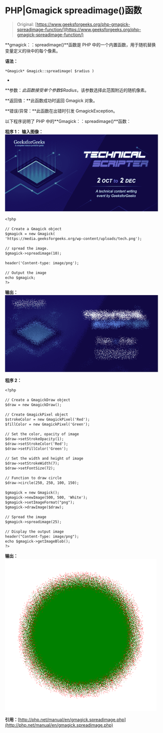 # PHP|Gmagick spreadimage()函数

> Original: [https://www.geeksforgeeks.org/php-gmagick-spreadimage-function/](https://www.geeksforgeeks.org/php-gmagick-spreadimage-function/)

**gmagick：：spreadimage()**函数是 PHP 中的一个内置函数，用于随机替换变量定义的块中的每个像素。

**语法：**

```
*Gmagick* Gmagick::spreadimage( $radius )
```

*
**参数：**此函数接受单个参数*$Radius*，该参数选择此范围附近的随机像素。

**返回值：**此函数成功时返回 Gmagick 对象。

**错误/异常：**此函数在出错时引发 GmagickException。

以下程序说明了 PHP 中的**Gmagick：：spreadimage()**函数：

**程序 1：**
**输入图像：**
![](img/88e955c2701e97341d552eba1b5adceb.png)

```
<?php 

// Create a Gmagick object 
$gmagick = new Gmagick(
'https://media.geeksforgeeks.org/wp-content/uploads/tech.png'); 

// spread the image. 
$gmagick->spreadimage(10); 

header('Content-type: image/png'); 

// Output the image 
echo $gmagick; 
?>
```

**输出：**
![](img/c3edb477958d773b83de2a324afdcb12.png)

**程序 2：**

```
<?php 

// Create a GmagickDraw object 
$draw = new GmagickDraw(); 

// Create GmagickPixel object 
$strokeColor = new GmagickPixel('Red'); 
$fillColor = new GmagickPixel('Green'); 

// Set the color, opacity of image 
$draw->setStrokeOpacity(1); 
$draw->setStrokeColor('Red'); 
$draw->setFillColor('Green'); 

// Set the width and height of image 
$draw->setStrokeWidth(7); 
$draw->setFontSize(72); 

// Function to draw circle  
$draw->circle(250, 250, 100, 150); 

$gmagick = new Gmagick(); 
$gmagick->newImage(500, 500, 'White'); 
$gmagick->setImageFormat("png"); 
$gmagick->drawImage($draw); 

// Spread the image
$gmagick->spreadimage(25);

// Display the output image 
header("Content-Type: image/png"); 
echo $gmagick->getImageBlob(); 
?> 
```

**输出：**
![](img/5c7a7cafd93722101c1d66e81f5d302b.png)

**引用：**[http://php.net/manual/en/gmagick.spreadimage.php](http://php.net/manual/en/gmagick.spreadimage.php)
